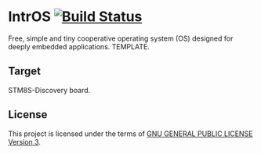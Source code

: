 IntrOS [![Build Status](https://travis-ci.org/stateos/IntrOS-STM8SDiscovery.svg)](https://travis-ci.org/stateos/IntrOS-STM8SDiscovery)
=======

Free, simple and tiny cooperative operating system (OS) designed for deeply embedded applications.
TEMPLATE.

Target
-------

STM8S-Discovery board.

License
-------

This project is licensed under the terms of [GNU GENERAL PUBLIC LICENSE Version 3](http://www.gnu.org/philosophy/why-not-lgpl.html).
